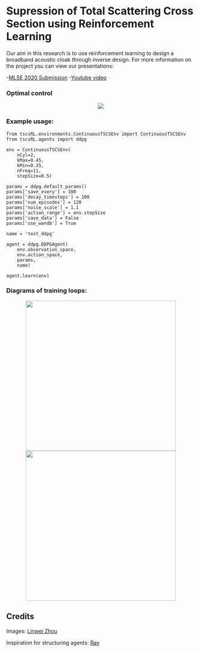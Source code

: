 # Supression of Total Scattering Cross Section using Reinforcement Learning

<p>Our aim in this research is to use reinforcement learning to design a broadband acoustic cloak through inverse design. For more information on the project you can view our presentations:</p>

-[MLSE 2020 Submission](https://www.mlse2020.com/posters/engineering-7)
-[Youtube video](https://www.youtube.com/watch?v=K_QukLcNlUM&feature=emb_logo)

<h3>Optimal control</h3>
<p align="center">
	<img src="https://github.com/gladisor/TSCSProject/blob/tristan/images/ddpg4cyl0.45-0.35-8000decay.gif">
</p>

<h3>Example usage:</h3>

```
from tscsRL.environments.ContinuousTSCSEnv import ContinuousTSCSEnv
from tscsRL.agents import ddpg

env = ContinuousTSCSEnv(
	nCyl=2,
	kMax=0.45,
	kMin=0.35,
	nFreq=11,
	stepSize=0.5)

params = ddpg.default_params()
params['save_every'] = 100
params['decay_timesteps'] = 100
params['num_episodes'] = 120
params['noise_scale'] = 1.1
params['action_range'] = env.stepSize
params['save_data'] = False
params['use_wandb'] = True

name = 'test_ddpg'

agent = ddpg.DDPGAgent(
	env.observation_space, 
	env.action_space, 
	params, 
	name)

agent.learn(env)	
```

<h3>Diagrams of training loops:</h3>
<p align="center">
	<img src="https://github.com/gladisor/TSCSProject/blob/tristan/images/DDPG.png" width="400">
	<img src="https://github.com/gladisor/TSCSProject/blob/tristan/images/DDQN.png" width="400">
</p>

## Credits
Images:
[Linwei Zhou](https://github.com/DiuLaMaX)

Inspiration for structuring agents:
[Ray](https://github.com/ray-project/ray)
